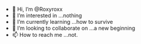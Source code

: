 - 👋 Hi, I’m @Roxyroxx
- 👀 I’m interested in ...nothing
- 🌱 I’m currently learning ...how to survive
- 💞️ I’m looking to collaborate on ...a new beginning
- 📫 How to reach me ...not.

<!---
Roxyroxx/Roxyroxx is a ✨ special ✨ repository because its `README.md` (this file) appears on your GitHub profile.
You can click the Preview link to take a look at your changes.
--->
